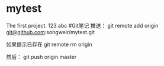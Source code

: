 # mytest
The first project.
123
abc
#Git笔记
推送：
git remote add origin git@github.com:songweir/mytest.git

如果提示已存在
git remote rm origin

然后：
git push origin master
